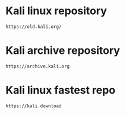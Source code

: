 # Kali linux repository
```sh
https://old.kali.org/
```
# Kali archive repository
```sh
https://archive.kali.org
```
# Kali linux fastest repo
```sh
https://kali.download
```

